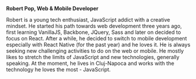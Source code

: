 **Robert Pop, Web & Mobile Developer**

Robert is a young tech enthusiast, JavaScript addict with a creative mindset. He started his path towards web development three years ago, first learning VanillaJS, Backbone, JQuery, Sass and later on decided to focus on React. After a while, he decided to switch to mobile development especially with React Native (for the past year) and he loves it. He is always seeking new challenging activities to do on the web or mobile. He mostly likes to stretch the limits of JavaScript and new technologies, generally speaking. At the moment, he lives in Cluj-Napoca and works with the technology he loves the most - JavaScript.
